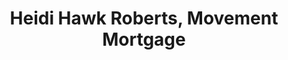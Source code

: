 ---
title: "Heidi Hawk Roberts, Movement Mortgage"
url: /thayne/heidi-hawk-roberts-movement-mortgage/
shop: Leiher
---